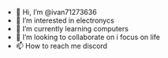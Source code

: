 - 👋 Hi, I’m @ivan71273636
- 👀 I’m interested in electronycs
- 🌱 I’m currently learning computers
- 💞️ I’m looking to collaborate on i focus on life
- 📫 How to reach me discord

<!---
ivan71273636/ivan71273636 is a ✨ special ✨ repository because its `README.md` (this file) appears on your GitHub profile.
You can click the Preview link to take a look at your changes.
--->

